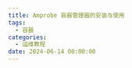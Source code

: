 ```yaml
---
title: Amprobe 容器管理器的安装与使用
tags:
  - 容器
categories:
  - 运维教程
date: 2024-06-14 00:00:00
---
```


> 

<!-- more -->

## 

